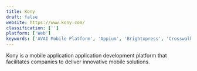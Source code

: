 ```yaml
---
title: Kony
draft: false 
website: https://www.kony.com/
classification: ['']
platform: ['Web']
keywords: ['AVAI Mobile Platform', 'Appium', 'Brightxpress', 'Crosswalk', 'DronaHQ', 'FEELingK', 'GeneXus', 'MoNimbus', 'Mobify', 'Monaca', 'React Native', 'RubyMotion', 'SDK.finance', 'SkyGiraffe', 'Telerik', 'Usablenet', 'Xamarin']
---
```

Kony is a mobile application application development platform that facilitates companies to deliver innovative mobile solutions.